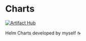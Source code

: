 # Charts

[![Artifact Hub](https://img.shields.io/endpoint?url=https://artifacthub.io/badge/repository/mohammadne)](https://artifacthub.io/packages/search?repo=mohammadne)

Helm Charts developed by myself ☕
